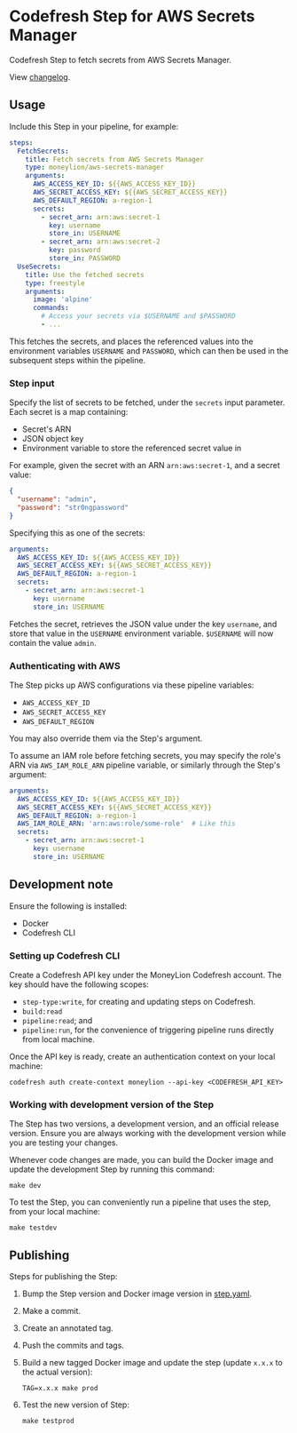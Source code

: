 # Codefresh Step for AWS Secrets Manager

Codefresh Step to fetch secrets from AWS Secrets Manager.

View [changelog](./CHANGELOG.md).

## Usage

Include this Step in your pipeline, for example:

```yaml
steps:
  FetchSecrets:
    title: Fetch secrets from AWS Secrets Manager
    type: moneylion/aws-secrets-manager
    arguments:
      AWS_ACCESS_KEY_ID: ${{AWS_ACCESS_KEY_ID}}
      AWS_SECRET_ACCESS_KEY: ${{AWS_SECRET_ACCESS_KEY}}
      AWS_DEFAULT_REGION: a-region-1
      secrets:
        - secret_arn: arn:aws:secret-1
          key: username
          store_in: USERNAME
        - secret_arn: arn:aws:secret-2
          key: password
          store_in: PASSWORD
  UseSecrets:
    title: Use the fetched secrets
    type: freestyle
    arguments:
      image: 'alpine'
      commands:
        # Access your secrets via $USERNAME and $PASSWORD
        - ...
```

This fetches the secrets, and places the referenced values into the environment variables `USERNAME` and `PASSWORD`, which can then be used in the subsequent steps within the pipeline.

### Step input

Specify the list of secrets to be fetched, under the `secrets` input parameter. Each secret is a map containing:

  - Secret's ARN
  - JSON object key
  - Environment variable to store the referenced secret value in

For example, given the secret with an ARN `arn:aws:secret-1`, and a secret value:

```json
{
  "username": "admin",
  "password": "str0ngpassword"
}
```

Specifying this as one of the secrets:

```yaml
arguments:
  AWS_ACCESS_KEY_ID: ${{AWS_ACCESS_KEY_ID}}
  AWS_SECRET_ACCESS_KEY: ${{AWS_SECRET_ACCESS_KEY}}
  AWS_DEFAULT_REGION: a-region-1
  secrets:
    - secret_arn: arn:aws:secret-1
      key: username
      store_in: USERNAME
```

Fetches the secret, retrieves the JSON value under the key `username`, and store that value in the `USERNAME` environment variable. `$USERNAME` will now contain the value `admin`.

### Authenticating with AWS

The Step picks up AWS configurations via these pipeline variables:

  - `AWS_ACCESS_KEY_ID`
  - `AWS_SECRET_ACCESS_KEY`
  - `AWS_DEFAULT_REGION`

You may also override them via the Step's argument.

To assume an IAM role before fetching secrets, you may specify the role's ARN via `AWS_IAM_ROLE_ARN` pipeline variable, or similarly through the Step's argument:

```yaml
arguments:
  AWS_ACCESS_KEY_ID: ${{AWS_ACCESS_KEY_ID}}
  AWS_SECRET_ACCESS_KEY: ${{AWS_SECRET_ACCESS_KEY}}
  AWS_DEFAULT_REGION: a-region-1
  AWS_IAM_ROLE_ARN: 'arn:aws:role/some-role'  # Like this
  secrets:
    - secret_arn: arn:aws:secret-1
      key: username
      store_in: USERNAME
```

## Development note

Ensure the following is installed:

  - Docker
  - Codefresh CLI

### Setting up Codefresh CLI

Create a Codefresh API key under the MoneyLion Codefresh account. The key should have the following scopes:

  - `step-type:write`, for creating and updating steps on Codefresh.
  - `build:read`
  - `pipeline:read`; and
  - `pipeline:run`, for the convenience of triggering pipeline runs directly from local machine.

Once the API key is ready, create an authentication context on your local machine:

```
codefresh auth create-context moneylion --api-key <CODEFRESH_API_KEY>
```

### Working with development version of the Step

The Step has two versions, a development version, and an official release version. Ensure you are always working with the development version while you are testing your changes.

Whenever code changes are made, you can build the Docker image and update the development Step by running this command:

```
make dev
```

To test the Step, you can conveniently run a pipeline that uses the step, from your local machine:

```
make testdev
```

## Publishing

Steps for publishing the Step:

  1. Bump the Step version and Docker image version in [step.yaml](./step.yaml).

  1. Make a commit.

  1. Create an annotated tag.

  1. Push the commits and tags.

  1. Build a new tagged Docker image and update the step (update `x.x.x` to the actual version):

      ```
      TAG=x.x.x make prod
      ```

  1. Test the new version of Step:

      ```
      make testprod
      ```
